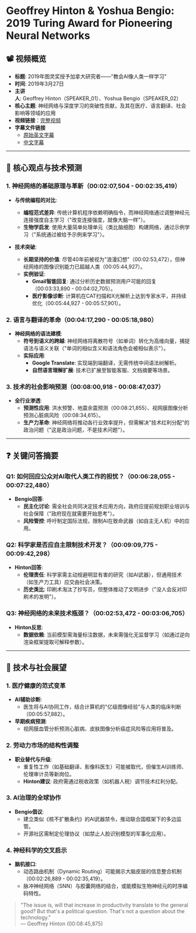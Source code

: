 # Geoffrey Hinton & Yoshua Bengio: 2019 Turing Award for Pioneering Neural Networks

## 📽️ 视频概览
- **标题**: 2019年图灵奖授予加拿大研究者——"教会AI像人类一样学习"  
- **时间**: 2019年3月27日  
- **主讲人**: Geoffrey Hinton（SPEAKER_01）、Yoshua Bengio（SPEAKER_02）  
- **核心主题**: 神经网络与深度学习的突破性贡献，及其在医疗、语言翻译、社会影响等领域的应用  
- **视频链接**：[完整视频](https://www.youtube.com/watch?v=BWIV5xQoYbA)
- **字幕文件链接**
  - [原始英文字幕](../srt/20190327Turing_Award_goes_to_Canadian_researchers_who_taught_AI_to_learn_like_humans.txt)
  - [中文字幕](../srt/20190327Turing_Award_goes_to_Canadian_researchers_who_taught_AI_to_learn_like_humans-中文.txt)
---

## 🎯 核心观点与技术预测

### 1. **神经网络的基础原理与革新（00:02:07,504 - 00:02:35,419）**
- **与传统编程的对比**:
  - **编程范式差异**: 传统计算机程序依赖明确指令，而神经网络通过调整神经元连接强度自主学习（"改变连接强度，就像大脑一样"）。
  - **生物学启发**: 使用大量简单处理单元（类比脑细胞）构建网络，通过示例学习（"系统通过被给予示例来学习"）。
  
- **技术突破**:
  - **长期坚持的价值**: 尽管40年前被视为"浪漫幻想"（00:02:53,472），但神经网络的图像识别能力已超越人类（00:05:44,927）。
  - **实例验证**:
    - **Gmail智能回复**: 通过分析历史数据预测用户可能的回复（00:03:33,890 - 00:04:02,705）。
    - **医疗影像诊断**: 计算机在CAT扫描和X光解析上达到专家水平，并持续优化（00:05:44,927 - 00:05:57,901）。

### 2. **语言与翻译的革命（00:04:17,290 - 00:05:18,980）**
- **神经网络的语法建模**:
  - **符号到语义的跨越**: 神经网络将离散符号（如单词）转化为高维向量，捕捉语法与语义关联（"单词的相似含义和语法角色会被相似表示"）。
  - **实际应用**:
    - **Google Translate**: 实现端到端翻译，无需传统中间语法树解析。
    - **自然语言理解扩展**: 技术已扩展至智能客服、文档摘要等场景。

### 3. **技术的社会影响预测（00:08:00,918 - 00:08:47,037）**
- **全行业渗透**:
  - **预测性应用**: 洪水预警、地震余震预测（00:08:21,855）、视网膜图像分析预测心脏病风险（00:08:34,615）。
  - **生产力革命**: 神经网络将推动各行业效率提升，但需解决"技术红利分配"的政治问题（"这是政治问题，不是技术问题"）。

---

## ❓ 关键问答摘要

### Q1: 如何回应公众对AI取代人类工作的担忧？（00:06:28,055 - 00:07:22,480）
- **Bengio回答**:
  - **民主化讨论**: 需全社会共同决定技术应用方向，政府应提前规划职业培训与社会保障（"政府现在就需要开始思考"）。
  - **风险管控**: 呼吁制定国际法规，限制AI在致命武器（如自主无人机）中的应用。

### Q2: 科学家是否应自主限制技术开发？（00:09:09,775 - 00:09:42,298）
- **Hinton回答**:
  - **伦理责任**: 科学家需主动规避明显有害的研究（如AI武器），但通用技术（如生产力工具）应交由社会决策。
  - **历史类比**: 印刷术淘汰了抄写员，但整体推动了文明进步（"没人会反对印刷术的发明"）。

### Q3: 神经网络的未来技术瓶颈？（00:02:53,472 - 00:03:06,705）
- **Hinton反思**:
  - **数据依赖**: 当前模型需海量标注数据，未来需强化无监督学习（如通过逆向渲染框架提取可解释参数）。

---

## 🔮 技术与社会展望

### 1. **医疗健康的范式变革**
- **AI辅助诊断**:
  - 医生将与AI协同工作，结合计算机的"亿级图像经验"与人类的临床判断（00:05:57,882）。
- **早期疾病预测**:
  - 视网膜血管分析预测心脏病、皮肤图像分析癌症风险等应用将普及。

### 2. **劳动力市场的结构性调整**
- **职业替代与升级**:
  - 重复性工作（如基础翻译、影像科医生）可能被取代，但催生AI训练师、伦理审计员等新岗位。
  - **Hinton建议**: 政府需通过税收政策（如机器人税）调节技术红利分配。

### 3. **AI治理的全球协作**
- **Bengio倡议**:
  - 建立类似《核不扩散条约》的AI武器禁令，推动联合国框架下的多边监管。
  - 开源社区需制定伦理协议（如禁止人脸识别模型的军事化应用）。

### 4. **神经科学的交叉启示**
- **脑机接口**:
  - 动态路由机制（Dynamic Routing）可能揭示大脑皮层的信息整合机制（00:02:26,889 - 00:02:35,419）。
  - 脉冲神经网络（SNN）与胶囊网络的结合，或能模拟生物神经元的时序编码特性。

> "The issue is, will that increase in productivity translate to the general good? But that's a political question. That's not a question about the technology."  
> — Geoffrey Hinton (00:08:45,875)
